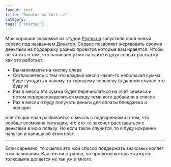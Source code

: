 ```yaml
---
layout: post
title: "Donutor на Vurt.ru"
category: 
tags: ['startup']
---
```

Мои хорошие знакомые из студии [Psyho.ua](http://psyho.ua/) запустили свой новый сервис под названием [Донатор](http://donutor.com/). Сервис позволяет жертвовать своими деньгами на поддержку разных проектов которые вам нравятся. Чтобы не читать о том, что написано у них на сайте в двух словах расскажу как это работает:

- Вы нажимаете на кнопку слева
- Соглашаетесь с тем что каждый месяц какая-то небольшая сумма будет уходить к какому-то хорошему человеку (в данном случае это буду я)
- Раз в месяц эта сумма будет перечисляться на счет сервиса и потом перераспределяться между теми кого добавили в список
- Раз в месяц я буду получать деньги для оплаты блекджека и женщин

Блестящий план разбивается о мысль с подозрениями о том, что вообще возможна ситуация, что кто-то захочет расставаться с деньгами в мою пользу. Но если такое случится, то я буду искренне напуган и напишу об этом пост.

--- 

Если серьезно, то ссылка это мой способ поддержать знакомых коллег в их начинании. Как это ни странно, но проектов которые кажутся толковыми делается не так уж и много. 
